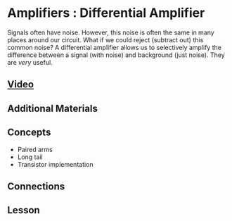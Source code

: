 # Amplifiers : Differential Amplifier
Signals often have noise. However, this noise is often the same in many places around our circuit. What if we could reject (subtract out) this common noise? A differential amplifier allows us to selectively amplify the difference between a signal (with noise) and background (just noise). They are *very* useful.

## [Video]()

## Additional Materials

## Concepts
- Paired arms
- Long tail
- Transistor implementation

## Connections

## Lesson
